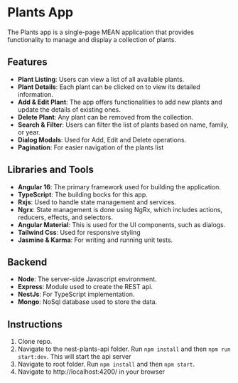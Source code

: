 # Plants App

The Plants app is a single-page MEAN application that provides functionality to manage and display a collection of plants.

## Features

- **Plant Listing**: Users can view a list of all available plants.
- **Plant Details**: Each plant can be clicked on to view its detailed information.
- **Add & Edit Plant**: The app offers functionalities to add new plants and update the details of existing ones.
- **Delete Plant**: Any plant can be removed from the collection.
- **Search & Filter**: Users can filter the list of plants based on name, family, or year.
- **Dialog Modals**: Used for Add, Edit and Delete operations.
- **Pagination**: For easier navigation of the plants list

## Libraries and Tools

- **Angular 16**: The primary framework used for building the application.
- **TypeScript**: The building bocks for this app.
- **Rxjs**: Used to handle state management and services.
- **Ngrx**: State management is done using NgRx, which includes actions, reducers, effects, and selectors.
- **Angular Material**: This is used for the UI components, such as dialogs.
- **Tailwind Css**: Used for responsive styling
- **Jasmine & Karma**: For writing and running unit tests.

## Backend
- **Node**: The server-side Javascript environment.
- **Express**: Module used to create the REST api.
- **NestJs**: For TypeScript implementation.
- **Mongo**: NoSql database used to store the data.


## Instructions

1. Clone repo.
2. Navigate to the nest-plants-api folder. Run `npm install` and then `npm run start:dev`. This will start the api server
3. Navigate to root folder.  Run `npm install` and then `npm start`.
4. Navigate to http://localhost:4200/ in your browser

